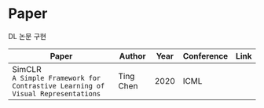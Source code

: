 # Paper
DL 논문 구현

|Paper|Author|Year|Conference|Link|
|------|--|--|--|---|
|SimCLR <br/>`A Simple Framework for Contrastive Learning of Visual Representations`|Ting Chen|2020|ICML
